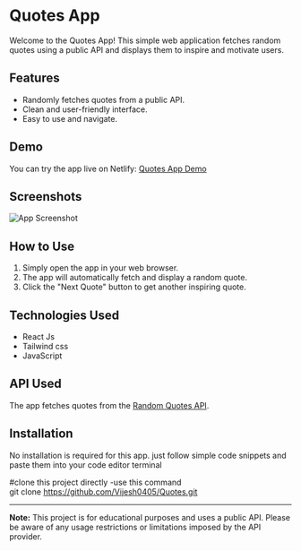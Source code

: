 # Quotes App

Welcome to the Quotes App! This simple web application fetches random quotes using a public API and displays them to inspire and motivate users.

## Features

- Randomly fetches quotes from a public API.
- Clean and user-friendly interface.
- Easy to use and navigate.

## Demo

You can try the app live on Netlify: [Quotes App Demo](https://your-netlify-app-link)

## Screenshots

![App Screenshot]()

## How to Use

1. Simply open the app in your web browser.
2. The app will automatically fetch and display a random quote.
3. Click the "Next Quote" button to get another inspiring quote.

## Technologies Used

- React Js
- Tailwind css
- JavaScript

## API Used

The app fetches quotes from the [Random Quotes API](https://famous-quotes4.p.rapidapi.com/random?category=all&count=1).

## Installation

No installation is required for this app. 
just follow simple code snippets and paste them into your code editor terminal

#clone this project directly -use this command 
<br>
git clone https://github.com/Vijesh0405/Quotes.git




---

**Note:** This project is for educational purposes and uses a public API. Please be aware of any usage restrictions or limitations imposed by the API provider.
